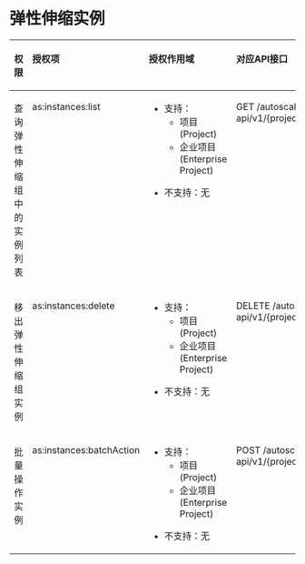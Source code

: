 # 弹性伸缩实例<a name="zh-cn_topic_0120434955"></a>

<a name="table195929912148"></a>
<table><thead align="left"><tr id="row65927971413"><th class="cellrowborder" valign="top" width="17.61%" id="mcps1.1.5.1.1"><p id="p226374317618"><a name="p226374317618"></a><a name="p226374317618"></a>权限</p>
</th>
<th class="cellrowborder" valign="top" width="19.7%" id="mcps1.1.5.1.2"><p id="p17522185717013"><a name="p17522185717013"></a><a name="p17522185717013"></a>授权项</p>
</th>
<th class="cellrowborder" valign="top" width="26.939999999999998%" id="mcps1.1.5.1.3"><p id="p1841555914555"><a name="p1841555914555"></a><a name="p1841555914555"></a>授权作用域</p>
</th>
<th class="cellrowborder" valign="top" width="35.75%" id="mcps1.1.5.1.4"><p id="p76761627369"><a name="p76761627369"></a><a name="p76761627369"></a>对应API接口</p>
</th>
</tr>
</thead>
<tbody><tr id="row1059211912142"><td class="cellrowborder" valign="top" width="17.61%" headers="mcps1.1.5.1.1 "><p id="p14210743158"><a name="p14210743158"></a><a name="p14210743158"></a>查询弹性伸缩组中的实例列表</p>
</td>
<td class="cellrowborder" valign="top" width="19.7%" headers="mcps1.1.5.1.2 "><p id="p135921795142"><a name="p135921795142"></a><a name="p135921795142"></a>as:instances:list</p>
</td>
<td class="cellrowborder" valign="top" width="26.939999999999998%" headers="mcps1.1.5.1.3 "><a name="ul159418416586"></a><a name="ul159418416586"></a><ul id="ul159418416586"><li>支持：<a name="ul12943144113582"></a><a name="ul12943144113582"></a><ul id="ul12943144113582"><li>项目(Project)</li><li>企业项目(Enterprise Project)</li></ul>
</li></ul>
<a name="ul14945174175813"></a><a name="ul14945174175813"></a><ul id="ul14945174175813"><li>不支持：无</li></ul>
</td>
<td class="cellrowborder" valign="top" width="35.75%" headers="mcps1.1.5.1.4 "><p id="p967622717620"><a name="p967622717620"></a><a name="p967622717620"></a>GET /autoscaling-api/v1/{project_id}/scaling_group_instance/{scaling_group_id}/list</p>
</td>
</tr>
<tr id="row195927915143"><td class="cellrowborder" valign="top" width="17.61%" headers="mcps1.1.5.1.1 "><p id="p19210043159"><a name="p19210043159"></a><a name="p19210043159"></a>移出弹性伸缩组实例</p>
</td>
<td class="cellrowborder" valign="top" width="19.7%" headers="mcps1.1.5.1.2 "><p id="p1059249141411"><a name="p1059249141411"></a><a name="p1059249141411"></a>as:instances:delete</p>
</td>
<td class="cellrowborder" valign="top" width="26.939999999999998%" headers="mcps1.1.5.1.3 "><a name="ul1985675217116"></a><a name="ul1985675217116"></a><ul id="ul1985675217116"><li>支持：<a name="ul685845211117"></a><a name="ul685845211117"></a><ul id="ul685845211117"><li>项目(Project)</li><li>企业项目(Enterprise Project)</li></ul>
</li></ul>
<a name="ul17859105211114"></a><a name="ul17859105211114"></a><ul id="ul17859105211114"><li>不支持：无</li></ul>
</td>
<td class="cellrowborder" valign="top" width="35.75%" headers="mcps1.1.5.1.4 "><p id="p967613271564"><a name="p967613271564"></a><a name="p967613271564"></a>DELETE /autoscaling-api/v1/{project_id}/scaling_group_instance/{instance_id}</p>
</td>
</tr>
<tr id="row55926921417"><td class="cellrowborder" valign="top" width="17.61%" headers="mcps1.1.5.1.1 "><p id="p8210134318511"><a name="p8210134318511"></a><a name="p8210134318511"></a>批量操作实例</p>
</td>
<td class="cellrowborder" valign="top" width="19.7%" headers="mcps1.1.5.1.2 "><p id="p5592090148"><a name="p5592090148"></a><a name="p5592090148"></a>as:instances:batchAction</p>
</td>
<td class="cellrowborder" valign="top" width="26.939999999999998%" headers="mcps1.1.5.1.3 "><a name="ul19673454131111"></a><a name="ul19673454131111"></a><ul id="ul19673454131111"><li>支持：<a name="ul1467414544117"></a><a name="ul1467414544117"></a><ul id="ul1467414544117"><li>项目(Project)</li><li>企业项目(Enterprise Project)</li></ul>
</li></ul>
<a name="ul166751547118"></a><a name="ul166751547118"></a><ul id="ul166751547118"><li>不支持：无</li></ul>
</td>
<td class="cellrowborder" valign="top" width="35.75%" headers="mcps1.1.5.1.4 "><p id="p467714271610"><a name="p467714271610"></a><a name="p467714271610"></a>POST /autoscaling-api/v1/{project_id}/scaling_group_instance/{scaling_group_id}/action</p>
</td>
</tr>
</tbody>
</table>

